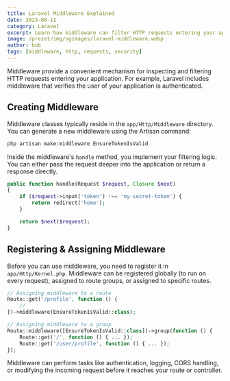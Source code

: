 ```yaml
---
title: Laravel Middleware Explained
date: 2023-08-11
category: Laravel
excerpt: Learn how middleware can filter HTTP requests entering your application.
image: /prezet/img/ogimages/laravel-middleware.webp
author: bob
tags: [middleware, http, requests, security]
---
```


Middleware provide a convenient mechanism for inspecting and filtering HTTP requests entering your application. For example, Laravel includes middleware that verifies the user of your application is authenticated.

## Creating Middleware

Middleware classes typically reside in the `app/Http/Middleware` directory. You can generate a new middleware using the Artisan command:

```bash
php artisan make:middleware EnsureTokenIsValid
```

Inside the middleware's `handle` method, you implement your filtering logic. You can either pass the request deeper into the application or return a response directly.

```php
public function handle(Request $request, Closure $next)
{
    if ($request->input('token') !== 'my-secret-token') {
        return redirect('home');
    }

    return $next($request);
}
```

## Registering & Assigning Middleware

Before you can use middleware, you need to register it in `app/Http/Kernel.php`. Middleware can be registered globally (to run on every request), assigned to route groups, or assigned to specific routes.

```php
// Assigning middleware to a route
Route::get('/profile', function () {
    //
})->middleware(EnsureTokenIsValid::class);

// Assigning middleware to a group
Route::middleware([EnsureTokenIsValid::class])->group(function () {
    Route::get('/', function () { ... });
    Route::get('/user/profile', function () { ... });
});
```

Middleware can perform tasks like authentication, logging, CORS handling, or modifying the incoming request before it reaches your route or controller. 
